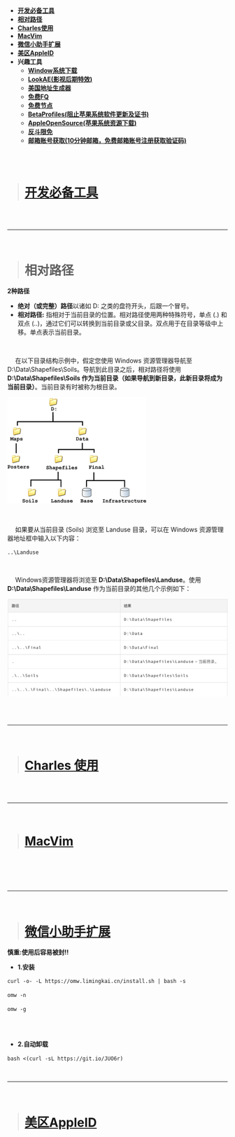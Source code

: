 
> <h2 id=''></h2>
- [**开发必备工具**](#开发必备工具)
- [**相对路径**](#相对路径)
- [**Charles使用**](#Charles使用)
- [**MacVim**](#MacVim)
- [**微信小助手扩展**](#微信小助手扩展)
- [**美区AppleID**](#美区AppleID)
- **兴趣工具**
	- [**Window系统下载**](https://msdn.itellyou.cn)
	- [**LookAE(影视后期特效)**](https://www.lookae.com)
	- [**美国地址生成器**](https://www.meiguodizhi.com/usa-address/hot-city-New-York)
	- [**免费FQ**](https://github.com/Alvin9999/new-pac/wiki/ss免费账号)
	- [**免费节点**](https://lncn.org)
	- [**BetaProfiles(阻止苹果系统软件更新及证书)**](https://betaprofiles.com)
	- [**AppleOpenSource(苹果系统资源下载)**](https://opensource.apple.com)
	- [**反斗限免**](http://free.apprcn.com)
	- [**邮箱账号获取(10分钟邮箱，免费邮箱账号注册获取验证码)**](https://10minutemail.net)
	
	
	
<br/>
<br/>

># <h1 id='开发必备工具'>[开发必备工具](https://juejin.cn/post/7088473126996181028)</h1>



<br/>
<br/>

***
<br/>


> <h1 id='相对路径'>相对路径</h1>

**2种路径**
- **绝对（或完整）路径**以诸如 D: 之类的盘符开头，后跟一个冒号。
- **相对路径:** 指相对于当前目录的位置。相对路径使用两种特殊符号，单点 (.) 和双点 (..)，通过它们可以转换到当前目录或父目录。双点用于在目录等级中上移。单点表示当前目录。

<br/>

&emsp; 在以下目录结构示例中，假定您使用 Windows 资源管理器导航至 D:\Data\Shapefiles\Soils。导航到此目录之后，相对路径将使用 **D:\Data\Shapefiles\Soils 作为当前目录（如果导航到新目录，此新目录将成为当前目录）**。当前目录有时被称为根目录。‌


![tool0_0.gif](./../Pictures/tool0_0.gif)

<br/>

&emsp; 如果要从当前目录 (Soils) 浏览至 Landuse 目录，可以在 Windows 资源管理器地址框中输入以下内容：

```
..\Landuse
```


<br/>


&emsp; Windows资源管理器将浏览至 **D:\Data\Shapefiles\Landuse**。使用 **D:\Data\Shapefiles\Landuse** 作为当前目录的其他几个示例如下：

![tool0_1.png](./../Pictures/tool0_1.png)



<br/>
<br/>

***
<br/>

># <h1 id='Charles使用'>[Charles 使用](https://www.jianshu.com/p/633ac6221028)</h1>
>



<br/>
<br/>

***
<br/>


># <h1 id='MacVim'>[MacVim](https://www.jianshu.com/p/923aec861af3)</h1>

<br/>

> <h2 id=''></h2>




<br/>

***
<br/>

># <h1 id='微信小助手扩展'>[微信小助手扩展](https://github.com/harleyGit/WeChatExtension-ForMac)</h1>

**慎重:使用后容易被封!!**

- **1.安装**

```
curl -o- -L https://omw.limingkai.cn/install.sh | bash -s

omw -n

omw -g
```


<br/>
<br/>

- **2.自动卸载**

`bash <(curl -sL https://git.io/JUO6r)`



<br/>

***
<br/>


># <h1 id='美区AppleID'>[美区AppleID](https://www.ifanr.com/app/1367245)</h1>

<br/>

> <h2 id=''></h2>


<br/>
<br/>

> <h2 id=''></h2>



> <h1 id=''></h1>

<br/>

> <h2 id=''></h2>


<br/>
<br/>

> <h2 id=''></h2>



> <h1 id=''></h1>

<br/>

> <h2 id=''></h2>


<br/>
<br/>

> <h2 id=''></h2>



> <h1 id=''></h1>

<br/>

> <h2 id=''></h2>


<br/>
<br/>

> <h2 id=''></h2>



> <h1 id=''></h1>

<br/>

> <h2 id=''></h2>


<br/>
<br/>

> <h2 id=''></h2>



> <h1 id=''></h1>

<br/>

> <h2 id=''></h2>


<br/>
<br/>

> <h2 id=''></h2>



> <h1 id=''></h1>

<br/>

> <h2 id=''></h2>


<br/>
<br/>

> <h2 id=''></h2>



<br/>

> <h2 id=''></h2>


<br/>
<br/>

> <h2 id=''></h2>

